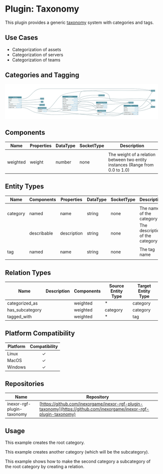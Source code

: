 # Plugin: Taxonomy

This plugin provides a generic [taxonomy](https://en.wikipedia.org/wiki/Taxonomy) system with categories and tags.

## Use Cases

* Categorization of assets
* Categorization of servers
* Categorization of teams

## Categories and Tagging

[![Taxonomy](images/plugin_taxonomy.png)](images/plugin_taxonomy.png)

[//]: # (![Taxonomy]&#40;images/plugin_taxonomy.png&#41;)

## Components

| Name      | Properties | DataType | SocketType | Description                                                                   |
|-----------|------------|----------|------------|-------------------------------------------------------------------------------|
|           |
| weighted  | weight     | number   | none       | The weight of a relation between two entity instances (Range from 0.0 to 1.0) |

## Entity Types

| Name     | Components  | Properties  | DataType | SocketType | Description                     |
|----------|-------------|-------------|----------|------------|---------------------------------|
||
| category | named       | name        | string   | none       | The name of the category        |
|          | describable | description | string   | none       | The description of the category |
||
| tag      | named       | name        | string   | none       | The tag name                    |
||

## Relation Types

| Name            | Description | Components | Source Entity Type | Target Entity Type |
|-----------------|-------------|------------|--------------------|--------------------|
| categorized_as  |             | weighted   | *                  | category           |
| has_subcategory |             | weighted   | category           | category           |
| tagged_with     |             | weighted   | *                  | tag                |

## Platform Compatibility

| Platform | Compatibility |
|----------|:-------------:|
| Linux    |       ✓       |
| MacOS    |       ✓       |
| Windows  |       ✓       |

## Repositories

| Name                       | Repository                                                                                                            |
|----------------------------|-----------------------------------------------------------------------------------------------------------------------|
| inexor-rgf-plugin-taxonomy | [https://github.com/inexorgame/inexor-rgf-plugin-taxonomy](https://github.com/inexorgame/inexor-rgf-plugin-taxonomy)  |

## Usage

<graphql-playground
  id="plugin-taxonomy-example-create-category"
  title="Create category"
  href="/examples/plugin-taxonomy-example-create-category.graphql">
This example creates the root category.
</graphql-playground>

<graphql-playground
  id="plugin-taxonomy-example-create-subcategory"
  title="Create subcategory"
  href="/examples/plugin-taxonomy-example-create-subcategory.graphql">
This example creates another category (which will be the subcategory).
</graphql-playground>

<graphql-playground
  id="plugin-taxonomy-example-create-subcategory-relation"
  title="Make category a subcategory"
  href="/examples/plugin-taxonomy-example-create-subcategory-relation.graphql">
This example shows how to make the second category a subcategory of the root category by creating a relation.
</graphql-playground>
